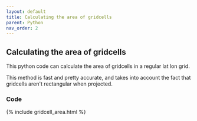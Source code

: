 ```yaml
---
layout: default
title: Calculating the area of gridcells
parent: Python
nav_order: 2
---
```


## Calculating the area of gridcells
This python code can calculate the area of gridcells in a regular lat lon grid. 

This method is fast and pretty accurate, and takes into account the fact that gridcells aren't rectangular when projected.

### Code
{% include gridcell_area.html %}
